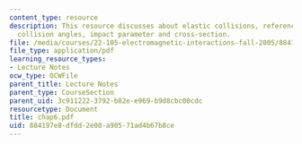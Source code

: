 ```yaml
---
content_type: resource
description: This resource discusses about elastic collisions, reference frames and
  collision angles, impact parameter and cross-section.
file: /media/courses/22-105-electromagnetic-interactions-fall-2005/884197e8dfdd2e00a90571ad4b67b8ce_chap6.pdf
file_type: application/pdf
learning_resource_types:
- Lecture Notes
ocw_type: OCWFile
parent_title: Lecture Notes
parent_type: CourseSection
parent_uid: 3c911222-3792-b82e-e969-b9d8cbc00cdc
resourcetype: Document
title: chap6.pdf
uid: 884197e8-dfdd-2e00-a905-71ad4b67b8ce
---
```

